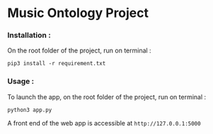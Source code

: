 # Music Ontology Project

### Installation :

On the root folder of the project, run on terminal :

```
pip3 install -r requirement.txt
```

### Usage :

To launch the app, on the root folder of the project, run on terminal :

```
python3 app.py
```

A front end of the web app is accessible at `http://127.0.0.1:5000`


